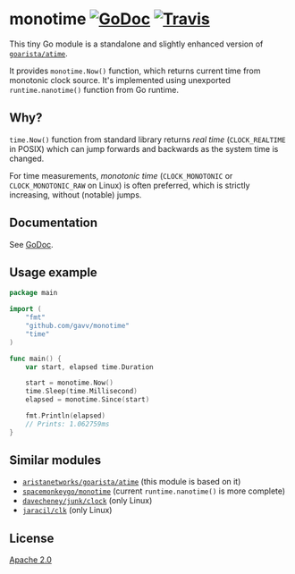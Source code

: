 # monotime [![GoDoc](https://godoc.org/github.com/gavv/monotime?status.svg)](https://godoc.org/github.com/gavv/monotime) [![Travis](https://img.shields.io/travis/gavv/monotime.svg)](https://travis-ci.org/gavv/monotime)

This tiny Go module is a standalone and slightly enhanced version of [`goarista/atime`](https://github.com/aristanetworks/goarista#atime).

It provides `monotime.Now()` function, which returns current time from monotonic clock source. It's implemented using unexported `runtime.nanotime()` function from Go runtime.

## Why?

`time.Now()` function from standard library returns *real time* (`CLOCK_REALTIME` in POSIX) which can jump forwards and backwards as the system time is changed.

For time measurements, *monotonic time* (`CLOCK_MONOTONIC` or `CLOCK_MONOTONIC_RAW` on Linux) is often preferred, which is strictly increasing, without (notable) jumps.

## Documentation

See [GoDoc](https://godoc.org/github.com/gavv/monotime).

## Usage example

```go
package main

import (
    "fmt"
    "github.com/gavv/monotime"
    "time"
)

func main() {
    var start, elapsed time.Duration

    start = monotime.Now()
    time.Sleep(time.Millisecond)
    elapsed = monotime.Since(start)

    fmt.Println(elapsed)
    // Prints: 1.062759ms
}
```

## Similar modules

* [`aristanetworks/goarista/atime`](https://github.com/aristanetworks/goarista#atime) (this module is based on it)
* [`spacemonkeygo/monotime`](https://github.com/spacemonkeygo/monotime) (current `runtime.nanotime()` is more complete)
* [`davecheney/junk/clock`](https://github.com/davecheney/junk/tree/master/clock) (only Linux)
* [`jaracil/clk`](https://github.com/jaracil/clk) (only Linux)

## License

[Apache 2.0](https://github.com/gavv/monotime/blob/master/LICENSE)
